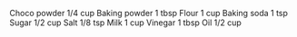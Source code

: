 Choco powder  1/4 cup
Baking powder  1 tbsp
Flour  1 cup
Baking soda  1 tsp
Sugar 1/2 cup
Salt  1/8 tsp
Milk  1 cup
Vinegar  1 tbsp
Oil  1/2 cup